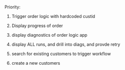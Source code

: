 
Priority:

1. Trigger order logic with hardcoded custid
2. Display progress of order

3. display diagnostics of order logic app
4. display ALL runs, and drill into diags, and provde retry

5. search for existing customers to trigger workflow
6. create a new customers




